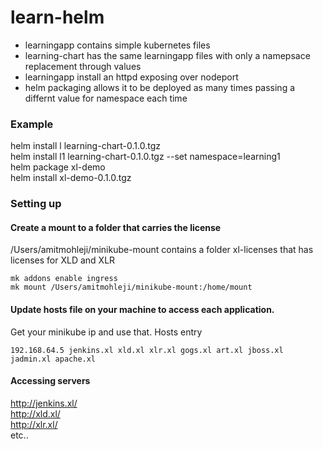# learn-helm

* learningapp contains simple kubernetes files 
* learning-chart has the same learningapp files with only a namepsace replacement through values  
* learningapp install an httpd exposing over nodeport
* helm packaging allows it to be deployed as many times passing a differnt value for namespace each time

### Example

helm install l learning-chart-0.1.0.tgz   
helm install l1 learning-chart-0.1.0.tgz --set namespace=learning1  
helm package xl-demo  
helm install xl-demo-0.1.0.tgz

### Setting up

#### Create a mount to a folder that carries the license
/Users/amitmohleji/minikube-mount contains a folder xl-licenses that has licenses for XLD and XLR

``` 
mk addons enable ingress
mk mount /Users/amitmohleji/minikube-mount:/home/mount
```

#### Update hosts file on your machine to access each application. 
Get your minikube ip and use that.
Hosts entry

```
192.168.64.5 jenkins.xl xld.xl xlr.xl gogs.xl art.xl jboss.xl jadmin.xl apache.xl
```

#### Accessing servers
http://jenkins.xl/  
http://xld.xl/  
http://xlr.xl/   
etc..



